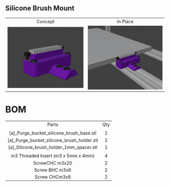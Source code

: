 ## Silicone Brush Mount


<table align=center>
  <tr>
    <td align=center>Concept</td>
    <td align=center>In Place</td>
  </tr>
  <tr>
    <td align=center><img src="https://github.com/GP3DS/Voron-Mods/blob/main/Silicone_brush_holder/Images/Concept_screenshot.png" alt="1" width=300px></td>
    <td align=center><img src="https://github.com/GP3DS/Voron-Mods/blob/main/Silicone_brush_holder/Images/Concept_in_place.png" alt="1" width=300px></td>
  </tr>
</table> 


# BOM

<table>
  <tr>
    <td align=center>Parts</td>
    <td align=center>Qty</td>
  </tr>
  <tr>
    <td colspan=2 3D Print Parts</td>
  </tr>
  <tr>
    <td align=center>[a]_Purge_bucket_silicone_brush_base.stl</td>
    <td align=center>1</td>
  </tr>
  <tr>
    <td align=center>[a]_Purge_bucket_silicone_brush_holder.stl</td>
    <td align=center>1</td>
  </tr>
  <tr>
    <td align=center>[a]_Silicone_brush_holder_1mm_spacer.stl</td>
    <td align=center>1</td>
  </tr>
  <tr>
    <td colspan=2 Hardware</td>
  </tr>
    <tr>
    <td align=center>m3 Threaded Insert (m3 x 5mm x 4mm)</td>
    <td align=center>4</td>
  </tr>
  <tr>
    <td align=center>ScrewCHC m3x20</td>
    <td align=center>2</td>
  </tr>
  <tr>
    <td align=center>Screw BHC m3x6</td>
    <td align=center>2</td>
  </tr>
  <tr>
    <td align=center>Screw CHCm3x8</td>
    <td align=center>2</td>
  </tr>
  <tr>
</table>
